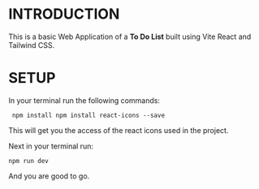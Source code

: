 # INTRODUCTION
This is a basic Web Application of a **To Do List** built using Vite React and Tailwind CSS.

# SETUP
In your terminal run the following commands:
```
 npm install npm install react-icons --save
```
This will get you the access of the react icons used in the project.

Next in your terminal run:
```
npm run dev
```

And you are good to go.